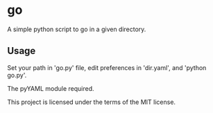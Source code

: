 # go
A simple python script to go in a given directory.

## Usage
Set your path in 'go.py' file, edit preferences in 'dir.yaml', and 'python go.py'.

The pyYAML module required.

This project is licensed under the terms of the MIT license.
